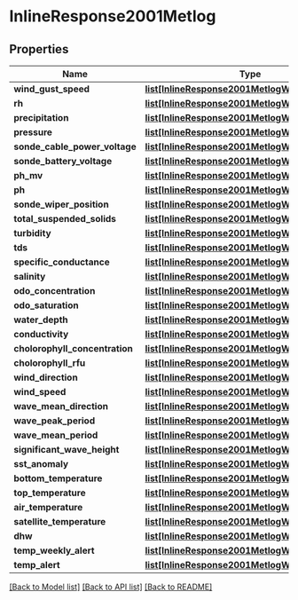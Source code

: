 # InlineResponse2001Metlog

## Properties
Name | Type | Description | Notes
------------ | ------------- | ------------- | -------------
**wind_gust_speed** | [**list[InlineResponse2001MetlogWindGustSpeed]**](InlineResponse2001MetlogWindGustSpeed.md) |  | [optional] 
**rh** | [**list[InlineResponse2001MetlogWindGustSpeed]**](InlineResponse2001MetlogWindGustSpeed.md) |  | [optional] 
**precipitation** | [**list[InlineResponse2001MetlogWindGustSpeed]**](InlineResponse2001MetlogWindGustSpeed.md) |  | [optional] 
**pressure** | [**list[InlineResponse2001MetlogWindGustSpeed]**](InlineResponse2001MetlogWindGustSpeed.md) |  | [optional] 
**sonde_cable_power_voltage** | [**list[InlineResponse2001MetlogWindGustSpeed]**](InlineResponse2001MetlogWindGustSpeed.md) |  | [optional] 
**sonde_battery_voltage** | [**list[InlineResponse2001MetlogWindGustSpeed]**](InlineResponse2001MetlogWindGustSpeed.md) |  | [optional] 
**ph_mv** | [**list[InlineResponse2001MetlogWindGustSpeed]**](InlineResponse2001MetlogWindGustSpeed.md) |  | [optional] 
**ph** | [**list[InlineResponse2001MetlogWindGustSpeed]**](InlineResponse2001MetlogWindGustSpeed.md) |  | [optional] 
**sonde_wiper_position** | [**list[InlineResponse2001MetlogWindGustSpeed]**](InlineResponse2001MetlogWindGustSpeed.md) |  | [optional] 
**total_suspended_solids** | [**list[InlineResponse2001MetlogWindGustSpeed]**](InlineResponse2001MetlogWindGustSpeed.md) |  | [optional] 
**turbidity** | [**list[InlineResponse2001MetlogWindGustSpeed]**](InlineResponse2001MetlogWindGustSpeed.md) |  | [optional] 
**tds** | [**list[InlineResponse2001MetlogWindGustSpeed]**](InlineResponse2001MetlogWindGustSpeed.md) |  | [optional] 
**specific_conductance** | [**list[InlineResponse2001MetlogWindGustSpeed]**](InlineResponse2001MetlogWindGustSpeed.md) |  | [optional] 
**salinity** | [**list[InlineResponse2001MetlogWindGustSpeed]**](InlineResponse2001MetlogWindGustSpeed.md) |  | [optional] 
**odo_concentration** | [**list[InlineResponse2001MetlogWindGustSpeed]**](InlineResponse2001MetlogWindGustSpeed.md) |  | [optional] 
**odo_saturation** | [**list[InlineResponse2001MetlogWindGustSpeed]**](InlineResponse2001MetlogWindGustSpeed.md) |  | [optional] 
**water_depth** | [**list[InlineResponse2001MetlogWindGustSpeed]**](InlineResponse2001MetlogWindGustSpeed.md) |  | [optional] 
**conductivity** | [**list[InlineResponse2001MetlogWindGustSpeed]**](InlineResponse2001MetlogWindGustSpeed.md) |  | [optional] 
**cholorophyll_concentration** | [**list[InlineResponse2001MetlogWindGustSpeed]**](InlineResponse2001MetlogWindGustSpeed.md) |  | [optional] 
**cholorophyll_rfu** | [**list[InlineResponse2001MetlogWindGustSpeed]**](InlineResponse2001MetlogWindGustSpeed.md) |  | [optional] 
**wind_direction** | [**list[InlineResponse2001MetlogWindGustSpeed]**](InlineResponse2001MetlogWindGustSpeed.md) |  | [optional] 
**wind_speed** | [**list[InlineResponse2001MetlogWindGustSpeed]**](InlineResponse2001MetlogWindGustSpeed.md) |  | [optional] 
**wave_mean_direction** | [**list[InlineResponse2001MetlogWindGustSpeed]**](InlineResponse2001MetlogWindGustSpeed.md) |  | [optional] 
**wave_peak_period** | [**list[InlineResponse2001MetlogWindGustSpeed]**](InlineResponse2001MetlogWindGustSpeed.md) |  | [optional] 
**wave_mean_period** | [**list[InlineResponse2001MetlogWindGustSpeed]**](InlineResponse2001MetlogWindGustSpeed.md) |  | [optional] 
**significant_wave_height** | [**list[InlineResponse2001MetlogWindGustSpeed]**](InlineResponse2001MetlogWindGustSpeed.md) |  | [optional] 
**sst_anomaly** | [**list[InlineResponse2001MetlogWindGustSpeed]**](InlineResponse2001MetlogWindGustSpeed.md) |  | [optional] 
**bottom_temperature** | [**list[InlineResponse2001MetlogWindGustSpeed]**](InlineResponse2001MetlogWindGustSpeed.md) |  | [optional] 
**top_temperature** | [**list[InlineResponse2001MetlogWindGustSpeed]**](InlineResponse2001MetlogWindGustSpeed.md) |  | [optional] 
**air_temperature** | [**list[InlineResponse2001MetlogWindGustSpeed]**](InlineResponse2001MetlogWindGustSpeed.md) |  | [optional] 
**satellite_temperature** | [**list[InlineResponse2001MetlogWindGustSpeed]**](InlineResponse2001MetlogWindGustSpeed.md) |  | [optional] 
**dhw** | [**list[InlineResponse2001MetlogWindGustSpeed]**](InlineResponse2001MetlogWindGustSpeed.md) |  | [optional] 
**temp_weekly_alert** | [**list[InlineResponse2001MetlogWindGustSpeed]**](InlineResponse2001MetlogWindGustSpeed.md) |  | [optional] 
**temp_alert** | [**list[InlineResponse2001MetlogWindGustSpeed]**](InlineResponse2001MetlogWindGustSpeed.md) |  | [optional] 

[[Back to Model list]](../README.md#documentation-for-models) [[Back to API list]](../README.md#documentation-for-api-endpoints) [[Back to README]](../README.md)


